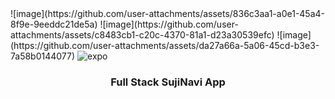 <div>
    ![image](https://github.com/user-attachments/assets/836c3aa1-a0e1-45a4-8f9e-9eeddc21de5a)
    ![image](https://github.com/user-attachments/assets/c8483cb1-c20c-4370-81a1-d23a30539efc)
    ![image](https://github.com/user-attachments/assets/da27a66a-5a06-45cd-b3e3-7a58b0144077)
    <img src="https://img.shields.io/badge/-Expo-black?style=for-the-badge&logoColor=white&logo=expo&color=000020" alt="expo" />
  </div>


<h3 align="center">Full Stack SujiNavi App</h3>
